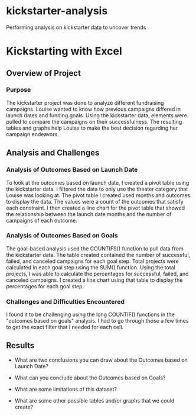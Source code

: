 # kickstarter-analysis
Performing analysis on kickstarter data to uncover trends
# Kickstarting with Excel

## Overview of Project

### Purpose
The kickstarter project was done to analyze different fundraising campaigns. Louise wanted to know how previous campaigns differed in launch dates and funding goals. Using the kickstarter data, elements were pulled to compare the campaigns on their successfulness. The resulting tables and graphs help Louise to make the best decision regarding her campaign endeavors.

## Analysis and Challenges

### Analysis of Outcomes Based on Launch Date
To look at the outcomes based on launch date, I created a pivot table using the kickstarter data. I filtered the data to only use the theater category that Louise was looking at. The pivot table I created used months and outcomes to display the data. The values were a count of the outcomes that satisfy each constraint. I then created a line chart for the pivot table that showed the relationship between the launch date months and the number of campaigns of each outcome. 

### Analysis of Outcomes Based on Goals
The goal-based analysis used the COUNTIFS() function to pull data from the kickstarter data. The table created contained the number of successful, failed, and canceled campaigns for each goal step. Total projects were calculated in each goal step using the SUM() function. Using the total projects, I was able to calculate the percentages for successful, failed, and canceled campaigns. I created a line chart using that table to display the percentages for each goal step.

### Challenges and Difficulties Encountered
I found it to be challenging using the long COUNTIF() functions in the "outcomes based on goals" analysis. I had to go through those a few times to get the exact filter that I needed for each cell.
## Results

- What are two conclusions you can draw about the Outcomes based on Launch Date?

- What can you conclude about the Outcomes based on Goals?

- What are some limitations of this dataset?

- What are some other possible tables and/or graphs that we could create?
